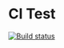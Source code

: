 # CI Test

[![Build status](https://ci.appveyor.com/api/projects/status/0y85t62a4208xv02?svg=true)](https://ci.appveyor.com/project/S1owPock/ajs-homework-arraybuffer)